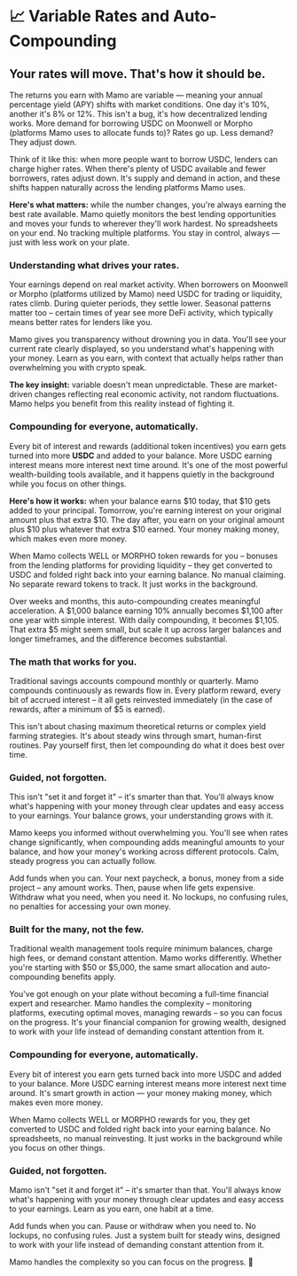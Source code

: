 # 📈 Variable Rates and Auto-Compounding

## **Your rates will move. That's how it should be.**

The returns you earn with Mamo are variable — meaning your annual percentage yield (APY) shifts with market conditions. One day it's 10%, another it's 8% or 12%. This isn't a bug, it's how decentralized lending works. More demand for borrowing USDC on Moonwell or Morpho (platforms Mamo uses to allocate funds to)? Rates go up. Less demand? They adjust down.

Think of it like this: when more people want to borrow USDC, lenders can charge higher rates. When there's plenty of USDC available and fewer borrowers, rates adjust down. It's supply and demand in action, and these shifts happen naturally across the lending platforms Mamo uses.

**Here's what matters:** while the number changes, you're always earning the best rate available. Mamo quietly monitors the best lending opportunities and moves your funds to wherever they'll work hardest. No spreadsheets on your end. No tracking multiple platforms. You stay in control, always — just with less work on your plate.

### **Understanding what drives your rates.**

Your earnings depend on real market activity. When borrowers on Moonwell or Morpho (platforms utilized by Mamo) need USDC for trading or liquidity, rates climb. During quieter periods, they settle lower. Seasonal patterns matter too – certain times of year see more DeFi activity, which typically means better rates for lenders like you.

Mamo gives you transparency without drowning you in data. You'll see your current rate clearly displayed, so you understand what's happening with your money. Learn as you earn, with context that actually helps rather than overwhelming you with crypto speak.

**The key insight:** variable doesn't mean unpredictable. These are market-driven changes reflecting real economic activity, not random fluctuations. Mamo helps you benefit from this reality instead of fighting it.

### **Compounding for everyone, automatically.**

Every bit of interest and rewards (additional token incentives) you earn gets turned into more **USDC** and added to your balance. More USDC earning interest means more interest next time around. It's one of the most powerful wealth-building tools available, and it happens quietly in the background while you focus on other things.

**Here's how it works:** when your balance earns $10 today, that $10 gets added to your principal. Tomorrow, you're earning interest on your original amount plus that extra $10. The day after, you earn on your original amount plus $10 plus whatever that extra $10 earned. Your money making money, which makes even more money.

When Mamo collects WELL or MORPHO token rewards for you – bonuses from the lending platforms for providing liquidity – they get converted to USDC and folded right back into your earning balance. No manual claiming. No separate reward tokens to track. It just works in the background.

Over weeks and months, this auto-compounding creates meaningful acceleration. A $1,000 balance earning 10% annually becomes $1,100 after one year with simple interest. With daily compounding, it becomes $1,105. That extra $5 might seem small, but scale it up across larger balances and longer timeframes, and the difference becomes substantial.

### **The math that works for you.**

Traditional savings accounts compound monthly or quarterly. Mamo compounds continuously as rewards flow in. Every platform reward, every bit of accrued interest – it all gets reinvested immediately (in the case of rewards, after a minimum of $5 is earned).

This isn't about chasing maximum theoretical returns or complex yield farming strategies. It's about steady wins through smart, human-first routines. Pay yourself first, then let compounding do what it does best over time.

### **Guided, not forgotten.**

This isn't "set it and forget it" – it's smarter than that. You'll always know what's happening with your money through clear updates and easy access to your earnings. Your balance grows, your understanding grows with it.

Mamo keeps you informed without overwhelming you. You'll see when rates change significantly, when compounding adds meaningful amounts to your balance, and how your money's working across different protocols. Calm, steady progress you can actually follow.

Add funds when you can. Your next paycheck, a bonus, money from a side project – any amount works. Then, pause when life gets expensive. Withdraw what you need, when you need it. No lockups, no confusing rules, no penalties for accessing your own money.

### **Built for the many, not the few.**

Traditional wealth management tools require minimum balances, charge high fees, or demand constant attention. Mamo works differently. Whether you're starting with $50 or $5,000, the same smart allocation and auto-compounding benefits apply.

You've got enough on your plate without becoming a full-time financial expert and researcher. Mamo handles the complexity – monitoring platforms, executing optimal moves, managing rewards – so you can focus on the progress. It's your financial companion for growing wealth, designed to work with your life instead of demanding constant attention from it.

### **Compounding for everyone, automatically.**

Every bit of interest you earn gets turned back into more USDC and added to your balance. More USDC earning interest means more interest next time around. It's smart growth in action — your money making money, which makes even more money.

When Mamo collects WELL or MORPHO rewards for you, they get converted to USDC and folded right back into your earning balance. No spreadsheets, no manual reinvesting. It just works in the background while you focus on other things.

### **Guided, not forgotten.**

Mamo isn't "set it and forget it" – it's smarter than that. You'll always know what's happening with your money through clear updates and easy access to your earnings. Learn as you earn, one habit at a time.

Add funds when you can. Pause or withdraw when you need to. No lockups, no confusing rules. Just a system built for steady wins, designed to work with your life instead of demanding constant attention from it.

Mamo handles the complexity so you can focus on the progress. 🌱
